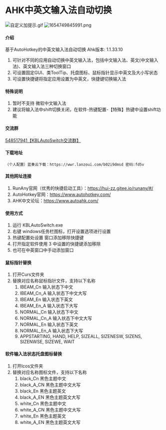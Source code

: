 # AHK中英文输入法自动切换
![自定义加提示.gif](https://m.360buyimg.com/babel/jfs/t1/21436/5/16974/318988/62a17c14E2f88c857/8c3f9bf58757e1a4.gif)
![1654749845991.png](https://m.360buyimg.com/babel/jfs/t1/223858/36/12438/250496/62a17c53E61420db6/9782c3483c595313.png)
#### 介绍

基于AutoHotkey的中英文输入法自动切换
Ahk版本: 1.1.33.10

1. 可针对不同的应用自动切换中英文输入法，包括中文输入法、英文(中文输入法)、英文输入法三种切换窗口
2. 可设置固定GUI、类ToolTip、托盘图标、鼠标指针显示中英文及大小写状态
3. 可设置快捷键将指定应用设置为中英文，快捷键切换输入法

#### 特殊说明
1. 暂时不支持 微软中文输入法
2. 建议将输入法中shift切换关闭，在软件-热键配置-【特殊】热键中设置shift功能

#### 交流群
<a href="https://jq.qq.com/?_wv=1027&k=A3F0yfcy">548517941【KBLAutoSwitch交流群】</a>

#### 下载地址
    （个人配置）蓝奏云下载：https://wwr.lanzoui.com/b02i9dmsd 密码:fd5v

#### 其他网址连接
1. RunAny官网（优秀的快捷启动工具）：https://hui-zz.gitee.io/runany/#/
2. AutoHotkey官网：https://www.autohotkey.com/
3. AHK中文论坛：https://www.autoahk.com/

#### 使用方式
1. 运行 KBLAutoSwitch.exe
2. 右键 windows任务栏图标，打开设置选项进行设置
3. 热键配置处设置 窗口添加移除快捷键
4. 打开指定软件使用 3 中设置的快捷键添加移除
5. 也可在中英窗口中手动添加窗口

#### 鼠标指针替换
1. 打开Curs文件夹
2. 替换对应名称鼠标指针文件，支持以下名称
    1. IBEAM_Cn     输入状态下中文
    2. IBEAM_Cn_A 输入状态下中文大写
    3. IBEAM_En     输入状态下英文
    4. IBEAM_En_A 输入状态下大写
    5. NORMAL_Cn     输入状态下中文
    6. NORMAL_Cn_A 输入状态下中文大写
    7. NORMAL_En     输入状态下英文
    8. NORMAL_En_A 输入状态下大写
    9. APPSTARTING, HAND, HELP, SIZEALL, SIZENESW, SIZENS, SIZENWSE, SIZEWE, WAIT

#### 软件输入法状态托盘图标替换
1. 打开Icos文件夹
2. 替换对应名称图标文件，支持以下名称
    1. black_Cn     黑色主题中文
    2. black_A_CN 黑色主题中文大写
    3. black_En     黑色主题英文
    4. black_A_EN  黑色主题英文大写
    5. white_Cn     黑色主题中文
    6. white_A_CN 黑色主题中文大写
    7. white_En     黑色主题英文
    8. white_A_EN  黑色主题英文大写


